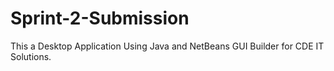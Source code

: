 # Sprint-2-Submission

This a Desktop Application Using Java and NetBeans GUI Builder for CDE IT Solutions.
